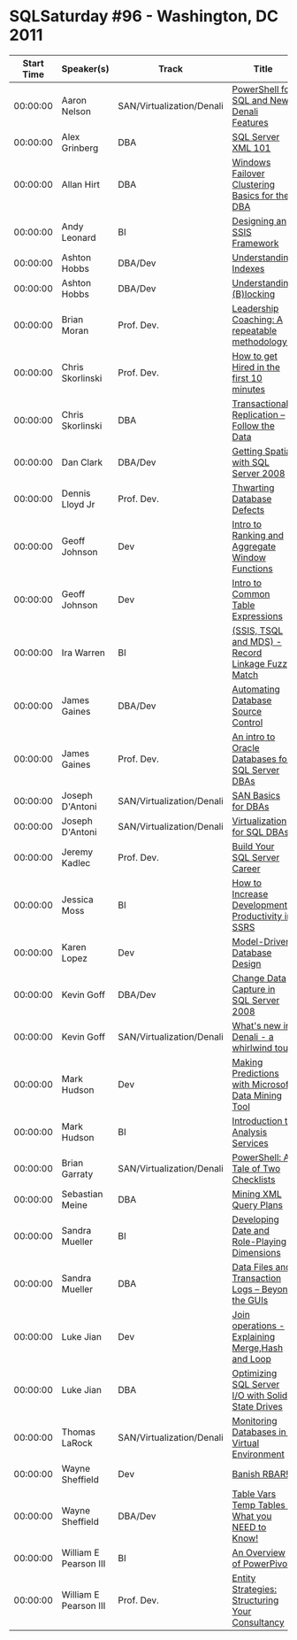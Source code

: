# SQLSaturday #96 - Washington, DC 2011
Start Time|Speaker(s)|Track|Title
---|---|---|---
00:00:00|Aaron Nelson|SAN/Virtualization/Denali|[PowerShell for SQL and New Denali Features](28385.md)
00:00:00|Alex Grinberg|DBA|[SQL Server XML 101](28593.md)
00:00:00|Allan Hirt|DBA|[Windows Failover Clustering Basics for the DBA](28598.md)
00:00:00|Andy Leonard|BI|[Designing an SSIS Framework ](28694.md)
00:00:00|Ashton Hobbs|DBA/Dev|[Understanding Indexes](28877.md)
00:00:00|Ashton Hobbs|DBA/Dev|[Understanding (B)locking](28878.md)
00:00:00|Brian Moran|Prof. Dev.|[Leadership Coaching: A repeatable methodology...](29271.md)
00:00:00|Chris Skorlinski|Prof. Dev.|[How to get Hired in the first 10 minutes  ](29515.md)
00:00:00|Chris Skorlinski|DBA|[Transactional Replication – Follow the Data](29516.md)
00:00:00|Dan Clark|DBA/Dev|[Getting Spatial with SQL Server 2008](29824.md)
00:00:00|Dennis Lloyd Jr|Prof. Dev.|[Thwarting Database Defects](29899.md)
00:00:00|Geoff Johnson|Dev|[Intro to Ranking and Aggregate Window Functions](30218.md)
00:00:00|Geoff Johnson|Dev|[Intro to Common Table Expressions](30219.md)
00:00:00|Ira Warren|BI|[(SSIS, TSQL and MDS) - Record Linkage Fuzzy Match](30392.md)
00:00:00|James Gaines|DBA/Dev|[Automating Database Source Control ](30415.md)
00:00:00|James Gaines|Prof. Dev.|[An intro to Oracle Databases for SQL Server DBAs](30416.md)
00:00:00|Joseph D'Antoni|SAN/Virtualization/Denali|[SAN Basics for DBAs](30642.md)
00:00:00|Joseph D'Antoni|SAN/Virtualization/Denali|[Virtualization  for SQL DBAs](30644.md)
00:00:00|Jeremy Kadlec|Prof. Dev.|[Build Your SQL Server Career](30772.md)
00:00:00|Jessica Moss|BI|[How to Increase Development Productivity in SSRS](30791.md)
00:00:00|Karen Lopez|Dev|[Model-Driven Database Design](31199.md)
00:00:00|Kevin Goff|DBA/Dev|[Change Data Capture in SQL Server 2008](31366.md)
00:00:00|Kevin Goff|SAN/Virtualization/Denali|[What's new in Denali - a whirlwind tour](31372.md)
00:00:00|Mark Hudson|Dev|[Making Predictions with Microsoft Data Mining Tool](31763.md)
00:00:00|Mark Hudson|BI|[Introduction to Analysis Services](31764.md)
00:00:00|Brian Garraty|SAN/Virtualization/Denali|[PowerShell: A Tale of Two Checklists](32108.md)
00:00:00|Sebastian Meine|DBA|[Mining XML Query Plans](32142.md)
00:00:00|Sandra Mueller|BI|[Developing Date and Role-Playing Dimensions](32774.md)
00:00:00|Sandra Mueller|DBA|[Data Files and Transaction Logs – Beyond the GUIs ](32775.md)
00:00:00|Luke Jian|Dev|[Join operations - Explaining Merge,Hash and Loop ](32878.md)
00:00:00|Luke Jian|DBA|[Optimizing SQL Server I/O with Solid State Drives](32879.md)
00:00:00|Thomas LaRock|SAN/Virtualization/Denali|[Monitoring Databases in a Virtual Environment](33054.md)
00:00:00|Wayne Sheffield|Dev|[Banish RBAR!](33869.md)
00:00:00|Wayne Sheffield|DBA/Dev|[Table Vars  Temp Tables - What you NEED to Know!](33870.md)
00:00:00|William E Pearson III|BI|[An Overview of PowerPivot ](34024.md)
00:00:00|William E Pearson III|Prof. Dev.|[Entity Strategies: Structuring Your Consultancy ](34031.md)

